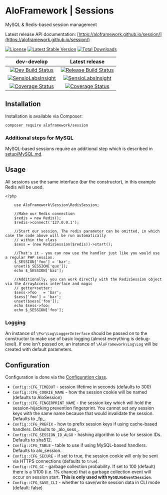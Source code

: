 # AloFramework | Sessions #

MySQL & Redis-based session management

Latest release API documentation: [https://aloframework.github.io/session/](https://aloframework.github.io/session/)

[![License](https://poser.pugx.org/aloframework/session/license?format=plastic)](https://www.gnu.org/licenses/gpl-3.0.en.html)
[![Latest Stable Version](https://poser.pugx.org/aloframework/session/v/stable?format=plastic)](https://packagist.org/packages/aloframework/session)
[![Total Downloads](https://poser.pugx.org/aloframework/session/downloads?format=plastic)](https://packagist.org/packages/aloframework/session)

|                                                                                         dev-develop                                                                                         |                                                                                   Latest release                                                                                   |
|:-------------------------------------------------------------------------------------------------------------------------------------------------------------------------------------------:|:----------------------------------------------------------------------------------------------------------------------------------------------------------------------------------:|
|                              [![Dev Build Status](https://travis-ci.org/aloframework/session.svg?branch=develop)](https://travis-ci.org/aloframework/session)                             |                        [![Release Build Status](https://travis-ci.org/aloframework/session.svg?branch=master)](https://travis-ci.org/aloframework/session)                       |
| [![SensioLabsInsight](https://insight.sensiolabs.com/projects/6950d39a-3ea7-4c13-b912-bf7f7749d6ee/mini.png)](https://insight.sensiolabs.com/projects/6950d39a-3ea7-4c13-b912-bf7f7749d6ee) |                        [![SensioLabsInsight](https://i.imgur.com/KygqLtf.png)](https://insight.sensiolabs.com/projects/6950d39a-3ea7-4c13-b912-bf7f7749d6ee)                       |
| [![Coverage Status](https://coveralls.io/repos/aloframework/session/badge.svg?branch=develop&amp;service=github)](https://coveralls.io/github/aloframework/session?branch=develop)        | [![Coverage Status](https://coveralls.io/repos/aloframework/session/badge.svg?branch=master&amp;service=github)](https://coveralls.io/github/aloframework/session?branch=master) |

## Installation ##
Installation is available via Composer:

    composer require aloframework/session

### Additional steps for MySQL ###
MySQL-based sessions require an additional step which is described in [setup/MySQL.md](https://github.com/aloframework/session/blob/master/setup/MySQL.md).

## Usage ##
All sessions use the same interface (bar the constructor), in this example Redis will be used.

    <?php
    
        use AloFramework\Session\RedisSession;
    
        //Make our Redis connection
        $redis = new Redis();
        $redis->connect('127.0.0.1');
    
        //Start our session. The redis parameter can be omitted, in which case the code above will be run automatically
        // within the class
        $sess = (new RedisSession($redis))->start();
    
        //That's it - you can now use the handler just like you would use a regular PHP session.
        $_SESSION['foo'] = 'bar';
        unset($_SESSION['qux']);
        echo $_SESSION['baz'];
    
        //Additionally, you can work directly with the RedisSession object via the ArrayAccess interface and magic
        // getter+setter:
        $sess->foo   = 'bar';
        $sess['foo'] = 'bar';
        unset($sess['foo']);
        echo $sess->foo;
        echo $_SESSION['foo'];

### Logging ###
An instance of `\Psr\Log\LoggerInterface` should be passed on to the constructor to make use of basic logging (almost everything is debug-level). If one isn't passed on, an instance of `\AloFramework\Log\Log` will be created with default parameters.

## Configuration ##
Configuration is done via the [Configuration class](https://github.com/aloframework/config).

 - `Config::CFG_TIMEOUT` - session lifetime in seconds (defaults to 300)
 - `Config::CFG_COOKIE_NAME` - how the session cookie will be named (defaults to AloSession)
 - `Config::CFG_FINGERPRINT_NAME` - the session key which will hold the session-hijacking prevention fingerprint. You cannot set any session keys with the same name because that would invalidate the session. Defaults to \_fp_.
 - `Config::CFG_PREFIX` - how to prefix session keys if using cache-based handlers. Defaults to \_alo_sess_.
 - `Config::CFG_SESSION_ID_ALGO` - hashing algorithm to use for session IDs. Defaults to sha512.
 - `Config::CFG_TABLE` - table to use if using MySQL-based handlers. Defaults to alo_session.
 - `Config::CFG_SECURE` - if set to true, the session cookie will only be sent via HTTPS connections (defaults to `true`).
 - `Config::CFG_GC` - garbage collection probability. If set to 100 (default) there is a 1/100 (i.e. 1% chance) that a garbage collection event will occur on session start. **This is only used with `MySQLNoEventSession`**.
 - `Config::CFG_SAVE_CLI` - whether to save/write session data in CLI mode (default: false)
